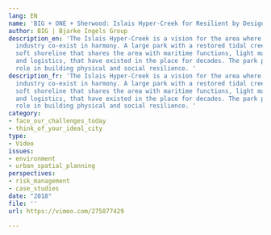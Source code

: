 ```yaml
---
lang: EN
name: 'BIG + ONE + Sherwood: Islais Hyper-Creek for Resilient by Design'
author: BIG | Bjarke Ingels Group
description_en: 'The Islais Hyper-Creek is a vision for the area where ecology and
  industry co-exist in harmony. A large park with a restored tidal creek system and
  soft shoreline that shares the area with maritime functions, light manufacturing,
  and logistics, that have existed in the place for decades. The park plays an important
  role in building physical and social resilience. '
description_fr: 'The Islais Hyper-Creek is a vision for the area where ecology and
  industry co-exist in harmony. A large park with a restored tidal creek system and
  soft shoreline that shares the area with maritime functions, light manufacturing,
  and logistics, that have existed in the place for decades. The park plays an important
  role in building physical and social resilience. '
category:
- face_our_challenges_today
- think_of_your_ideal_city
type:
- Video
issues:
- environment
- urban_spatial_planning
perspectives:
- risk_management
- case_studies
date: "2018"
file: ''
url: https://vimeo.com/275877429

---
```

